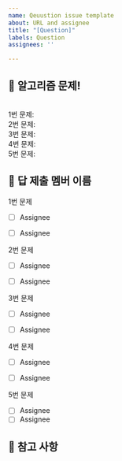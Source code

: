 ```yaml
---
name: Qeuustion issue template
about: URL and assignee
title: "[Question]"
labels: Question
assignees: ''

---
```


## 🔨 알고리즘 문제!
<br>1번 문제:
<br>2번 문제:
<br>3번 문제:
<br>4번 문제:
<br>5번 문제:

## 🧩 답 제출 멤버 이름
1번 문제
- [ ] Assignee
- [ ] Assignee


2번 문제
- [ ] Assignee
- [ ] Assignee


3번 문제
- [ ] Assignee
- [ ] Assignee


4번 문제
- [ ] Assignee
- [ ] Assignee


5번 문제
- [ ] Assignee
- [ ] Assignee

## 📖 참고 사항
